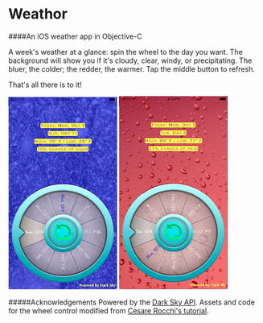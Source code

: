 # Weathor
####An iOS weather app in Objective-C

A week's weather at a glance: spin the wheel to the day you want. The background will show you if it's cloudy, clear, windy, or precipitating. The bluer, the colder; the redder, the warmer. Tap the middle button to refresh.

That's all there is to it!

![](/cold_snowy_screenshot.png)
![](/hot_rainy_screenshot.png)

#####Acknowledgements
Powered by the [Dark Sky API](https://darksky.net/dev/). Assets and code for the wheel control modified from [Cesare Rocchi's tutorial](https://www.raywenderlich.com/9864/how-to-create-a-rotating-wheel-control-with-uikit).
